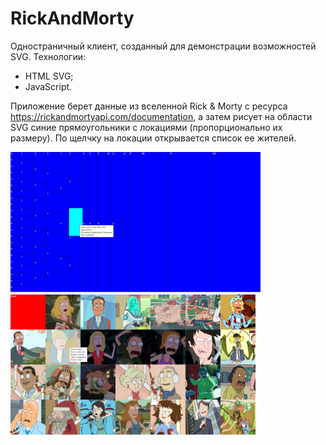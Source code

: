 # RickAndMorty

Одностраничный клиент, созданный для демонстрации возможностей SVG.
Технологии:
* HTML SVG;
* JavaScript.

Приложение берет данные из вселенной Rick & Morty с ресурса https://rickandmortyapi.com/documentation, а затем рисует на области SVG синие прямоугольники с локациями (пропорционально их размеру). По щелчку на локации открывается список ее жителей.

<img src="./readme/screen_1.jpg" width="400">
<img src="./readme/screen_2.jpg" width="400">
